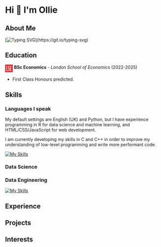 # Hi 👋 I'm Ollie

## About Me

[![Typing SVG](https://readme-typing-svg.herokuapp.com?font=Fira+Code&pause=1000&color=000000&width=435&lines=I+am+a+data+scientist.)](https://git.io/typing-svg)

## Education

[<img src='./LSE_Logo.png' width=25 align="top">](https://www.lse.ac.uk/study-at-lse/undergraduate/bsc-economics) **BSc Economics** - _London School of Economics_ (2022-2025)

- First Class Honours predicted.

## Skills

### Languages I speak

My default settings are English (UK) and Python, but I have experience programming in R for data science and machine learning, and HTML/CSS/JavaScript for web development.

I am currently developing my skills in C and C++ in order to improve my understanding of low-level programming and write more performant code.

[![My Skills](https://skillicons.dev/icons?i=py,c,r,html,css,js)](https://skillicons.dev)

### Data Science

### Data Engineering

[![My Skills](https://skillicons.dev/icons?i=mongodb,postgres,gcp,firebase)](https://skillicons.dev)

## Experience

## Projects

## Interests